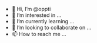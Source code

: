 - 👋 Hi, I’m @oppti
- 👀 I’m interested in ...
- 🌱 I’m currently learning ...
- 💞️ I’m looking to collaborate on ...
- 📫 How to reach me ...

<!---
oppti/oppti is a ✨ special ✨ repository because its `README.md` (this file) appears on your GitHub profile.
You can click the Preview link to take a look at your changes.
--->
